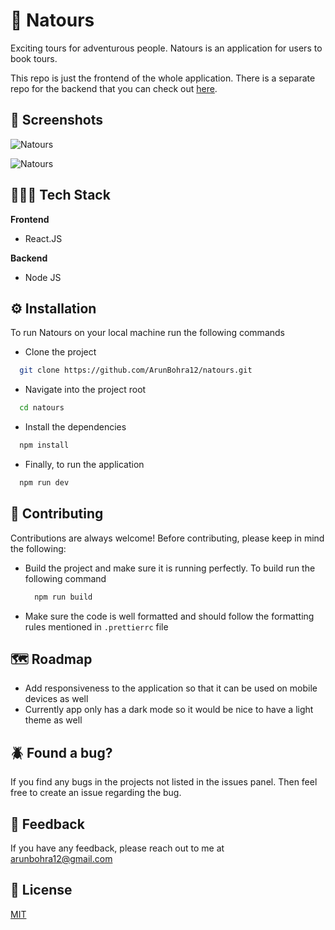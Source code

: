 # 🤖 Natours

Exciting tours for adventurous people. Natours is an application for users to book tours.

This repo is just the frontend of the whole application. There is a separate repo for the backend that you can check out [here](https://github.com/ArunBohra12/natours-backend).

## 📱 Screenshots

![Natours](https://user-images.githubusercontent.com/94133102/209841542-20c1a989-bf13-455c-a3e7-ddd8ef1f6539.png)

![Natours](https://user-images.githubusercontent.com/94133102/209841741-a7beb45a-45e8-452e-bcec-10959a3a9ddd.png)

## 🧑🏼‍💻 Tech Stack
**Frontend**
- React.JS

**Backend**
- Node JS

## ⚙️ Installation

To run Natours on your local machine run the following commands

- Clone the project
```bash
  git clone https://github.com/ArunBohra12/natours.git
```
- Navigate into the project root
```bash
  cd natours
```
- Install the dependencies
```bash
  npm install
```
- Finally, to run the application
```bash
  npm run dev
```
## 🛂 Contributing

Contributions are always welcome!
Before contributing, please keep in mind the following:

- Build the project and make sure it is running perfectly.
  To build run the following command 
  ```bash
    npm run build
  ```
- Make sure the code is well formatted and should follow the formatting rules mentioned in `.prettierrc` file
## 🗺️ Roadmap

- Add responsiveness to the application so that it can be used on mobile devices as well
- Currently app only has a dark mode so it would be nice to have a light theme as well

## 🪲 Found a bug?

If you find any bugs in the projects not listed in the issues panel. Then feel free to create an issue regarding the bug.

## 🤖 Feedback

If you have any feedback, please reach out to me at arunbohra12@gmail.com


## 📝 License

[MIT](https://choosealicense.com/licenses/mit/)


